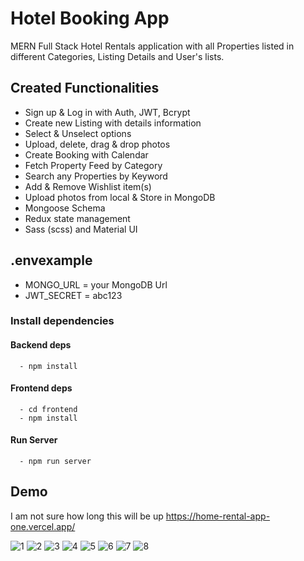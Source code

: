 # Hotel Booking App
MERN Full Stack Hotel Rentals application with all Properties listed in different Categories, Listing Details and User's lists.

## Created Functionalities
- Sign up & Log in with Auth, JWT, Bcrypt
- Create new Listing with details information
- Select & Unselect options
- Upload, delete, drag & drop photos
- Create Booking with Calendar
- Fetch Property Feed by Category
- Search any Properties by Keyword
- Add & Remove Wishlist item(s)
- Upload photos from local & Store in MongoDB
- Mongoose Schema
- Redux state management
- Sass (scss) and Material UI

## .envexample
  - MONGO_URL = your MongoDB Url
  - JWT_SECRET = abc123

### Install dependencies
#### Backend deps
      - npm install

#### Frontend deps
      - cd frontend 
      - npm install

#### Run Server
      - npm run server

## Demo
I am not sure how long this will be up https://home-rental-app-one.vercel.app/

![1](https://github.com/ALPMadhuranga/Hotel-Booking-App/assets/71040816/4e05386c-6285-438e-9fce-851b00e88221)
![2](https://github.com/ALPMadhuranga/Hotel-Booking-App/assets/71040816/98817f40-866b-40af-bb9d-c05c6bd0bfaa)
![3](https://github.com/ALPMadhuranga/Hotel-Booking-App/assets/71040816/246152c7-7bd9-474d-8574-f318596a56c0)
![4](https://github.com/ALPMadhuranga/Hotel-Booking-App/assets/71040816/d34428c7-6ae3-4ae3-ab7b-21c9a7c34375)
![5](https://github.com/ALPMadhuranga/Hotel-Booking-App/assets/71040816/f466fe01-c4c9-4345-8f46-fe05e2664d16)
![6](https://github.com/ALPMadhuranga/Hotel-Booking-App/assets/71040816/eb311661-86f6-48b9-a97c-0e21c427b512)
![7](https://github.com/ALPMadhuranga/Hotel-Booking-App/assets/71040816/8e2eec06-a3ec-49f5-8a07-1e9e1b88518e)
![8](https://github.com/ALPMadhuranga/Hotel-Booking-App/assets/71040816/b194b2b8-b406-46d7-bc6e-14815c02d57d)
